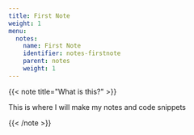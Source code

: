 ```yaml
---
title: First Note
weight: 1
menu:                                                                                                                                                                                                              
  notes:                                                                                                                                                                                                           
    name: First Note                                                                                                                                                                                                
    identifier: notes-firstnote                                                                                                                                                                               
    parent: notes                                                                                                                                                                                             
    weight: 1   
---
```

<!-- What is this?  -->
{{< note title="What is this?" >}}

<p>This is where I will make my notes and code snippets<p>

{{< /note >}}

